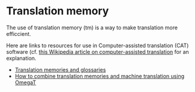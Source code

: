 # Translation memory

The use of translation memory (tm) is a way to make translation more efficcient.

Here are links to resources for use in Computer-assisted translation (CAT) software (cf. [this Wikipedia article on computer-assisted translation](https://en.wikipedia.org/wiki/Computer-assisted_translation) for an explanation.

- [Translation memories and glossaries](TranslationMemories.md)
- [How to combine translation memories and machine translation using OmegaT](OmegaT.md)
